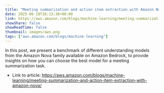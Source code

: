 ```yaml
---
title: "Meeting summarization and action item extraction with Amazon Nova"
date: 2025-06-18T16:13:36+00:00
link: https://aws.amazon.com/blogs/machine-learning/meeting-summarization-and-action-item-extraction-with-amazon-nova/
showShare: false
showReadTime: false
thumbnail: images/aws.png
tags: ["aws.amazon.com/blogs/machine-learning"]
---
```

In this post, we present a benchmark of different understanding models from the Amazon Nova family available on Amazon Bedrock, to provide insights on how you can choose the best model for a meeting summarization task.

- Link to article: https://aws.amazon.com/blogs/machine-learning/meeting-summarization-and-action-item-extraction-with-amazon-nova/